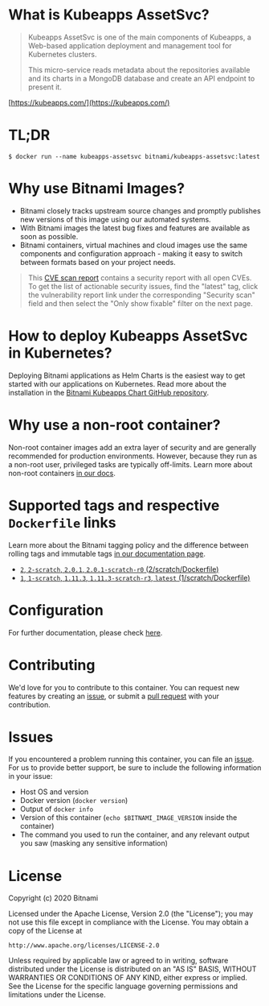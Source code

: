 # What is Kubeapps AssetSvc?

> Kubeapps AssetSvc is one of the main components of Kubeapps, a Web-based application deployment and management tool for Kubernetes clusters.
>
> This micro-service reads metadata about the repositories available and its charts in a MongoDB database and create an API endpoint to present it.


[https://kubeapps.com/](https://kubeapps.com/)

# TL;DR

```console
$ docker run --name kubeapps-assetsvc bitnami/kubeapps-assetsvc:latest
```

# Why use Bitnami Images?

* Bitnami closely tracks upstream source changes and promptly publishes new versions of this image using our automated systems.
* With Bitnami images the latest bug fixes and features are available as soon as possible.
* Bitnami containers, virtual machines and cloud images use the same components and configuration approach - making it easy to switch between formats based on your project needs.


> This [CVE scan report](https://quay.io/repository/bitnami/kubeapps-assetsvc?tab=tags) contains a security report with all open CVEs. To get the list of actionable security issues, find the "latest" tag, click the vulnerability report link under the corresponding "Security scan" field and then select the "Only show fixable" filter on the next page.

# How to deploy Kubeapps AssetSvc in Kubernetes?

Deploying Bitnami applications as Helm Charts is the easiest way to get started with our applications on Kubernetes. Read more about the installation in the [Bitnami Kubeapps Chart GitHub repository](https://github.com/bitnami/charts/tree/master/bitnami/kubeapps).

# Why use a non-root container?

Non-root container images add an extra layer of security and are generally recommended for production environments. However, because they run as a non-root user, privileged tasks are typically off-limits. Learn more about non-root containers [in our docs](https://docs.bitnami.com/tutorials/work-with-non-root-containers/).

# Supported tags and respective `Dockerfile` links

Learn more about the Bitnami tagging policy and the difference between rolling tags and immutable tags [in our documentation page](https://docs.bitnami.com/tutorials/understand-rolling-tags-containers/).


* [`2`, `2-scratch`, `2.0.1`, `2.0.1-scratch-r0` (2/scratch/Dockerfile)](https://github.com/bitnami/bitnami-docker-kubeapps-assetsvc/blob/2.0.1-scratch-r0/2/scratch/Dockerfile)
* [`1`, `1-scratch`, `1.11.3`, `1.11.3-scratch-r3`, `latest` (1/scratch/Dockerfile)](https://github.com/bitnami/bitnami-docker-kubeapps-assetsvc/blob/1.11.3-scratch-r3/1/scratch/Dockerfile)

# Configuration

For further documentation, please check [here](https://github.com/kubeapps/kubeapps/tree/master/cmd/assetsvc).

# Contributing

We'd love for you to contribute to this container. You can request new features by creating an [issue](https://github.com/bitnami/bitnami-docker-kubeapps-assetsvc/issues), or submit a [pull request](https://github.com/bitnami/bitnami-docker-kubeapps-assetsvc/pulls) with your contribution.

# Issues

If you encountered a problem running this container, you can file an [issue](https://github.com/bitnami/bitnami-docker-kubeapps-assetsvc/issues/new). For us to provide better support, be sure to include the following information in your issue:

- Host OS and version
- Docker version (`docker version`)
- Output of `docker info`
- Version of this container (`echo $BITNAMI_IMAGE_VERSION` inside the container)
- The command you used to run the container, and any relevant output you saw (masking any sensitive information)

# License

Copyright (c) 2020 Bitnami

Licensed under the Apache License, Version 2.0 (the "License");
you may not use this file except in compliance with the License.
You may obtain a copy of the License at

    http://www.apache.org/licenses/LICENSE-2.0

Unless required by applicable law or agreed to in writing, software
distributed under the License is distributed on an "AS IS" BASIS,
WITHOUT WARRANTIES OR CONDITIONS OF ANY KIND, either express or implied.
See the License for the specific language governing permissions and
limitations under the License.
